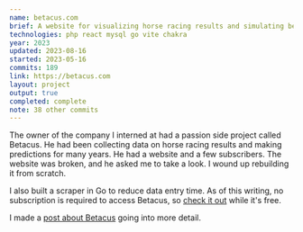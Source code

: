 ```yaml
---
name: betacus.com
brief: A website for visualizing horse racing results and simulating bets.
technologies: php react mysql go vite chakra
year: 2023
updated: 2023-08-16
started: 2023-05-16
commits: 189
link: https://betacus.com
layout: project
output: true
completed: complete
note: 38 other commits
---
```


The owner of the company I interned at had a passion side project called Betacus. He had been collecting data on horse racing results and making predictions for many years. He had a website and a few subscribers. The website was broken, and he asked me to take a look. I wound up rebuilding it from scratch.

I also built a scraper in Go to reduce data entry time. As of this writing, no subscription is required to access Betacus, so [check it out](https://www.betacus.com) while it's free. 

I made a [post about Betacus](/betacus) going into more detail.